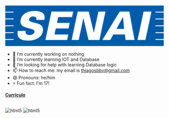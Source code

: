 ![logo](https://github.com/Thisbbv/Thisbbv/blob/main/senai-logo-3.png)


- 🔭 I’m currently working on nothing
- 🌱 I’m currently learning IOT and Database
- 🤔 I’m looking for help with learning Database logic 
- 📫 How to reach me: my email is thiagosbbv@gmail.com
- 😄 Pronouns: he/him
- ⚡ Fun fact: I'm 17!
  
<a href="https://github.com/Thisbbv/Thisbbv/blob/main/Curr%C3%ADculo.pdf" class="nav-link">**Curriculo**</a>


<div style ="display: inline_block"><br/>
 <img align="center" alt="html5" src="https://img.shields.io/badge/C-00599C?style=for-the-badge&logo=c&logoColor=white" />
 <img align="center" alt="html5" src="https://img.shields.io/badge/Lua-2C2D72?style=for-the-badge&logo=lua&logoColor=white&quot; />
 <img align="center" alt="html5" src="https://img.shields.io/badge/Angular-DD0031?style=for-the-badge&logo=angular&logoColor=white&quot; />
 <img align="center" alt="html5" src="https://img.shields.io/badge/Django-092E20?style=for-the-badge&logo=django&logoColor=white&quot; />
</div>

![Anurag's GitHub stats](https://github-readme-stats.vercel.app/api?username=anuraghazra&show_icons=true&bg_color=00000000)

